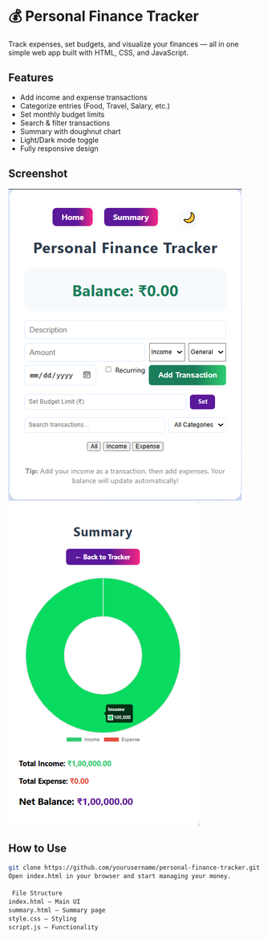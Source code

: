 # 💰 Personal Finance Tracker

Track expenses, set budgets, and visualize your finances — all in one simple web app built with HTML, CSS, and JavaScript.

##  Features
- Add income and expense transactions
- Categorize entries (Food, Travel, Salary, etc.)
- Set monthly budget limits
- Search & filter transactions
- Summary with doughnut chart
- Light/Dark mode toggle
- Fully responsive design

##  Screenshot
![Dashboad](Dashboard.PNG)
![Summary](Summary.PNG)


##  How to Use
```bash
git clone https://github.com/yourusername/personal-finance-tracker.git
Open index.html in your browser and start managing your money.

 File Structure
index.html – Main UI
summary.html – Summary page
style.css – Styling
script.js – Functionality

